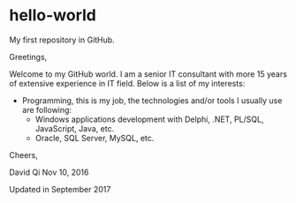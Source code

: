 # hello-world
My first repository in GitHub.

Greetings,

Welcome to my GitHub world. I am a senior IT consultant with more 15 years of extensive experience in IT field. Below is a list of my interests:
- Programming, this is my job, the technologies and/or tools I usually use are following:
  - Windows applications development with Delphi, .NET, PL/SQL, JavaScript, Java, etc.
  - Oracle, SQL Server, MySQL, etc.


Cheers,

David Qi
Nov 10, 2016

Updated in September 2017

